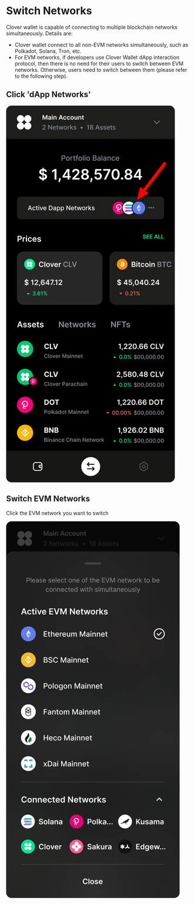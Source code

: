# Switch Networks

Clover wallet is capable of connecting to multiple blockchain networks simultaneously. Details are:

* Clover wallet connect to all non-EVM networks simultaneously, such as Polkadot, Solana, Tron, etc.
* For EVM networks, if developers use Clover Wallet dApp interaction protocol, then there is no need for their users to switch between EVM networks. Otherwise, users need to switch between them (please refer to the following step).

## Click 'dApp Networks'

![](<../../.gitbook/assets/image (97) (1) (1).png>)

## Switch EVM Networks

Click the EVM network you want to switch

![](<../../.gitbook/assets/image (96) (1) (1).png>)
